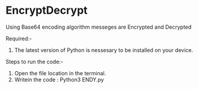 # EncryptDecrypt
Using Base64 encoding algorithm messeges are Encrypted and Decrypted

Required:-
1. The latest version of Python is nessesary to be installed on your device.

Steps to run the code:-
1. Open the file location in the terminal.
2. Writein the code : Python3 ENDY.py
